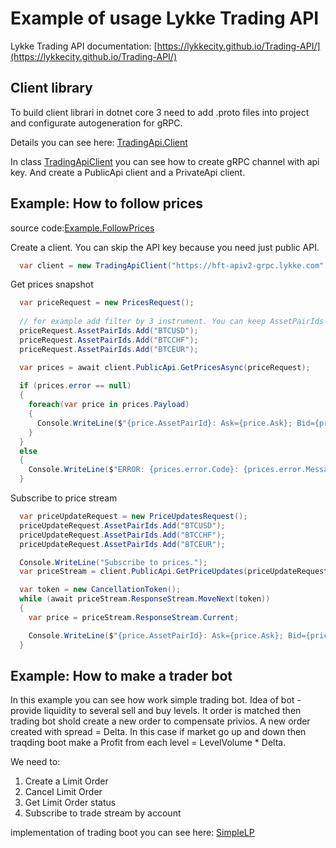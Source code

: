 # Example of usage Lykke Trading API

Lykke Trading API documentation: [https://lykkecity.github.io/Trading-API/](https://lykkecity.github.io/Trading-API/)

## Client library

To build client librari in dotnet core 3 need to add .proto files into project and configurate autogeneration for gRPC.

Details you can see here: [TradingApi.Client](https://github.com/LykkeCity/Lykke-TradingAPI-Examples/tree/master/src/TradingApi.Client)

In class [TradingApiClient](https://github.com/LykkeCity/Lykke-TradingAPI-Examples/blob/master/src/TradingApi.Client/TradingApiClient.cs#L28) you can see how to create gRPC channel with api key. And create a PublicApi client and a PrivateApi client.


## Example: How to follow prices

source code:[Example.FollowPrices](https://github.com/LykkeCity/Lykke-TradingAPI-Examples/blob/master/src/Example.FollowPrices/Program.cs)

Create a client. You can skip the API key because you need just public API.

```csharp
  var client = new TradingApiClient("https://hft-apiv2-grpc.lykke.com", "");
```

Get prices snapshot

```csharp
  var priceRequest = new PricesRequest();
  
  // for example add filter by 3 instrument. You can keep AssetPairIds empty to receive all prices
  priceRequest.AssetPairIds.Add("BTCUSD");
  priceRequest.AssetPairIds.Add("BTCCHF");
  priceRequest.AssetPairIds.Add("BTCEUR");

  var prices = await client.PublicApi.GetPricesAsync(priceRequest);
  
  if (prices.error == null)
  {
    foreach(var price in prices.Payload)
    {
      Console.WriteLine($"{price.AssetPairId}: Ask={price.Ask}; Bid={price.Bid}; Time={price.Timestamp}");
    }
  }
  else
  {
    Console.WriteLine($"ERROR: {prices.error.Code}: {prices.error.Message}");
  }
```

Subscribe to price stream

```csharp
  var priceUpdateRequest = new PriceUpdatesRequest();
  priceUpdateRequest.AssetPairIds.Add("BTCUSD");
  priceUpdateRequest.AssetPairIds.Add("BTCCHF");
  priceUpdateRequest.AssetPairIds.Add("BTCEUR");

  Console.WriteLine("Subscribe to prices.");
  var priceStream = client.PublicApi.GetPriceUpdates(priceUpdateRequest);

  var token = new CancellationToken();
  while (await priceStream.ResponseStream.MoveNext(token))
  {
    var price = priceStream.ResponseStream.Current;

    Console.WriteLine($"{price.AssetPairId}: Ask={price.Ask}; Bid={price.Bid}; Time={price.Timestamp}");
  }
```
  
## Example: How to make a trader bot

In this example you can see how work simple trading bot. Idea of bot - provide liquidity to several sell and buy levels. It order is matched then trading bot shold create a new order to compensate privios. A new order created with spread = Delta.
In this case if market go up and down then traqding boot make a Profit from each level = LevelVolume * Delta.

We need to:
1. Create a Limit Order
2. Cancel Limit Order
3. Get Limit Order status
4. Subscribe to trade stream by account

implementation of trading boot you can see here: [SimpleLP](https://github.com/LykkeCity/Lykke-TradingAPI-Examples/blob/master/src/SimpleLP/Program.cs)
  
